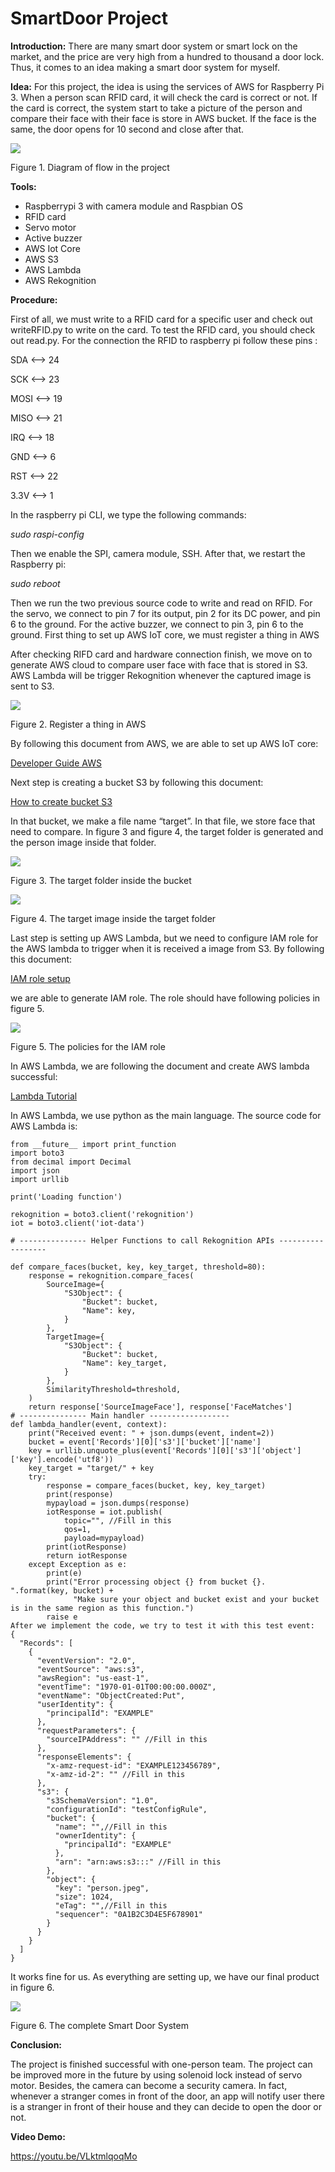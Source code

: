 <h1>SmartDoor Project</h1> 
<style>
      .img-container {
        text-align: center;
      }
</style>
<p><strong>Introduction:</strong> There are many smart door system or smart lock on the market, and the price are very high from a hundred to thousand a door lock. Thus, it comes to an idea making a smart door system for myself.</p>
<p><strong>Idea:</strong> For this project, the idea is using the services of AWS for Raspberry Pi 3. When a person scan RFID card, it will check the card is correct or not. If the card is correct, the system start to take a picture of the person and compare their face with their face is store in AWS bucket. If the face is the same, the door opens for 10 second and close after that.
</p>
<div class="center_things"> <!-- Block parent element -->
      <img src="./OverallPic.png">
      <p>Figure 1. Diagram of flow in the project</p>
</div>
<p><strong>Tools:</strong></p>	
	<ul>
		<li>Raspberrypi 3 with camera module and Raspbian OS</li>
		<li>RFID card</li>
		<li>Servo motor</li>
		<li>Active buzzer</li>
		<li>AWS Iot Core</li>
		<li>AWS S3</li>
		<li>AWS Lambda</li>
		<li>AWS Rekognition</li>
	</ul>
<p><strong>Procedure:</strong></p>
	<p>	First of all, we must write to a RFID card for a specific user and check out writeRFID.py to write on the card. To test the RFID card, you should check out read.py. For the connection the RFID to raspberry pi follow these pins :</p>
	<div class="center_things">
<p>SDA <–> 24</p>
<p>SCK <–> 23</p>
<p>MOSI <–> 19</p>
<p>MISO <–> 21</p>
<p>IRQ <–> 18</p>
<p>GND <–> 6</p>
<p>RST <–> 22</p>
<p>3.3V <–> 1</p>
	</div>
<p>In the raspberry pi CLI, we type the following commands:</p>
	<div class="center_things">
	<p><i>sudo raspi-config</i></p></div>
<p>Then we enable the SPI, camera module, SSH. After that, we restart the Raspberry pi:</p>
	<div class="center_things"><p><i>sudo reboot</i></p></div>
<p>	Then we run the two previous source code to write and read on RFID.
For the servo, we connect to pin 7 for its output, pin 2 for its DC power, and pin 6 to the ground. For the active buzzer, we connect to pin 3, pin 6 to the ground. First thing to set up AWS IoT core, we must register a thing in AWS</p>

<p>	After checking RIFD card and hardware connection finish, we move on to generate AWS cloud to compare user face with face that is stored in S3. AWS Lambda will be trigger  Rekognition whenever the captured image is sent to S3.
</p>
<div class="center_things">
	<img src="./SetupRas.png">
	<p>Figure 2. Register a thing in AWS</p>
</div>
<p>By following this document from AWS, we are able to set up AWS IoT core: </p>
<a href="https://docs.aws.amazon.com/iot/latest/developerguide/sdk-tutorials.html#iot-sdk-create-thing">Developer Guide AWS</a>
<p>Next step is creating a bucket S3 by following this document:</p>
	<a href="https://docs.aws.amazon.com/quickstarts/latest/s3backup/step-1-create-bucket.html">How to create bucket S3</a>
<p>In that bucket, we make a file name “target”. In that file, we store face that need to compare. In figure 3 and figure 4, the target folder is generated and the person image inside that folder.</p>
<div class="center_things">
	<img src="./s3_1.png">
	<p>Figure 3. The target folder inside the bucket</p>
	<img src="./s3_2.png">
	<p>Figure 4. The target image inside the target folder</p>
</div>
<p>Last step is setting up AWS Lambda, but we need to configure IAM role for the AWS lambda to trigger when it is received a image from S3. By following this document:</p>

<a href="https://docs.aws.amazon.com/IAM/latest/UserGuide/id_roles.html">IAM role setup</a>
<p>we are able to generate IAM role. The role should have following policies in figure 5.
</p>
<div class="center_things">
	<img src="./IAMrole.png">
	<p>Figure 5. The policies for the IAM role
</p>
</div>
	<p>In AWS Lambda, we are following the document and create AWS lambda successful:</p>
	<a href="https://docs.aws.amazon.com/lambda/latest/dg/getting-started.html">Lambda Tutorial</a>
<p>In AWS Lambda, we use python as the main language. The source code for AWS Lambda is:</p>

```
from __future__ import print_function
import boto3
from decimal import Decimal
import json
import urllib

print('Loading function')

rekognition = boto3.client('rekognition')
iot = boto3.client('iot-data')

# --------------- Helper Functions to call Rekognition APIs ------------------

def compare_faces(bucket, key, key_target, threshold=80):
	response = rekognition.compare_faces(
	    SourceImage={
			"S3Object": {
				"Bucket": bucket,
				"Name": key,
			}
		},
		TargetImage={
			"S3Object": {
				"Bucket": bucket,
				"Name": key_target,
			}
		},
	    SimilarityThreshold=threshold,
	)
	return response['SourceImageFace'], response['FaceMatches']
# --------------- Main handler ------------------
def lambda_handler(event, context):
    print("Received event: " + json.dumps(event, indent=2))
    bucket = event['Records'][0]['s3']['bucket']['name']
    key = urllib.unquote_plus(event['Records'][0]['s3']['object']['key'].encode('utf8'))
    key_target = "target/" + key
    try:
        response = compare_faces(bucket, key, key_target)
        print(response)
        mypayload = json.dumps(response)
        iotResponse = iot.publish(
            topic="", //Fill in this
            qos=1,
            payload=mypayload)
        print(iotResponse)
        return iotResponse
    except Exception as e:
        print(e)
        print("Error processing object {} from bucket {}. ".format(key, bucket) +
              "Make sure your object and bucket exist and your bucket is in the same region as this function.")
        raise e
After we implement the code, we try to test it with this test event:
{
  "Records": [
    {
      "eventVersion": "2.0",
      "eventSource": "aws:s3",
      "awsRegion": "us-east-1",
      "eventTime": "1970-01-01T00:00:00.000Z",
      "eventName": "ObjectCreated:Put",
      "userIdentity": {
        "principalId": "EXAMPLE"
      },
      "requestParameters": {
        "sourceIPAddress": "" //Fill in this
      },
      "responseElements": {
        "x-amz-request-id": "EXAMPLE123456789",
        "x-amz-id-2": "" //Fill in this
      },
      "s3": {
        "s3SchemaVersion": "1.0",
        "configurationId": "testConfigRule",
        "bucket": {
          "name": "",//Fill in this
          "ownerIdentity": {
            "principalId": "EXAMPLE"
          },
          "arn": "arn:aws:s3:::" //Fill in this
        },
        "object": {
          "key": "person.jpeg",
          "size": 1024,
          "eTag": "",//Fill in this
          "sequencer": "0A1B2C3D4E5F678901"
        }
      }
    }
  ]
}
```
<p>It works fine for us. As everything are setting up, we have our final product in figure 6.
</p>
<div class="center_things">
	<img src="./FinalProduct.png">
	<p>Figure 6. The complete Smart Door System</p>
</div>
<p><strong>Conclusion:</strong></p>
<p>The project is finished successful with one-person team. The project can be improved more in the future by using solenoid lock instead of servo motor. Besides, the camera can become a security camera. In fact, whenever a stranger comes in front of the door, an app will notify user there is a stranger in front of their house and they can decide to open the door or not.</p>
<p><strong>Video Demo:</strong></p>
<a href="https://youtu.be/VLktmlqoqMo">https://youtu.be/VLktmlqoqMo</a>
	
	
	
	
